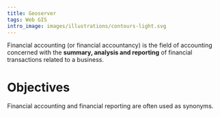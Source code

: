 ```yaml
---
title: Geoserver
tags: Web GIS
intro_image: images/illustrations/contours-light.svg
---
```


Financial accounting (or financial accountancy) is the field of accounting concerned with the **summary, analysis and reporting** of financial transactions related to a business.

# Objectives 

Financial accounting and financial reporting are often used as synonyms.
